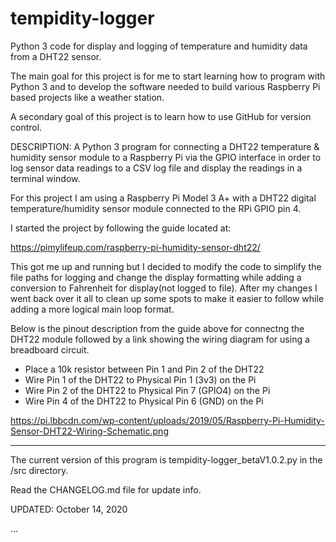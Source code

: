 # tempidity-logger

Python 3 code for display and logging of temperature and humidity data from a DHT22 sensor.

The main goal for this project is for me to start learning how to program with Python 3 and to develop
the software needed to build various Raspberry Pi based projects like a weather station.

A secondary goal of this project is to learn how to use GitHub for version control.

DESCRIPTION: A Python 3 program for connecting a DHT22 temperature & humidity sensor module to a
             Raspberry Pi via the GPIO interface in order to log sensor data readings to a CSV log file
             and display the readings in a terminal window.

For this project I am using a Raspberry Pi Model 3 A+ with a DHT22 digital 
temperature/humidity sensor module connected to the RPi GPIO pin 4.

I started the project by following the guide located at:

https://pimylifeup.com/raspberry-pi-humidity-sensor-dht22/

This got me up and running but I decided to modify the code to simplify the file paths for logging and change
the display formatting while adding a conversion to Fahrenheit for display(not logged to file). After my changes I went
back over it all to clean up some spots to make it easier to follow while adding a more logical main loop format.

Below is the pinout description from the guide above for connectng the DHT22 module followed by a link showing the wiring
diagram for using a breadboard circuit.

   - Place a 10k resistor between Pin 1 and Pin 2 of the DHT22
   - Wire Pin 1 of the DHT22 to Physical Pin 1 (3v3) on the Pi
   - Wire Pin 2 of the DHT22 to Physical Pin 7 (GPIO4) on the Pi
   - Wire Pin 4 of the DHT22 to Physical Pin 6 (GND) on the Pi


https://pi.lbbcdn.com/wp-content/uploads/2019/05/Raspberry-Pi-Humidity-Sensor-DHT22-Wiring-Schematic.png



***********************************************************************************

The current version of this program is tempidity-logger_betaV1.0.2.py in the /src directory.

Read the CHANGELOG.md file for update info.

UPDATED: October 14, 2020

...
